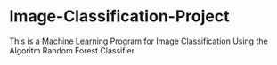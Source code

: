 # Image-Classification-Project
This is a Machine Learning Program for Image Classification Using the Algoritm Random Forest Classifier
